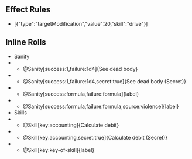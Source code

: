## Effect Rules
- [{"type":"targetModification","value":20,"skill":"drive"}]

## Inline Rolls
- Sanity
- - @Sanity[success:1,failure:1d4]{See dead body}
- - @Sanity[success:1,failure:1d4,secret:true]{See dead body (Secret)}
- - @Sanity[success:formula,failure:formula]{label}
- - @Sanity[success:formula,failure:formula,source:violence]{label}
- Skills
- - @Skill[key:accounting]{Calculate debit}
- - @Skill[key:accounting,secret:true]{Calculate debit (Secret)}
- - @Skill[key:key-of-skill]{label}